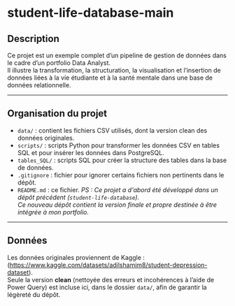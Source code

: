 # student-life-database-main

## Description

Ce projet est un exemple complet d’un pipeline de gestion de données dans le cadre d’un portfolio Data Analyst.  
Il illustre la transformation, la structuration, la visualisation et l’insertion de données liées à la vie étudiante et à la santé mentale dans une base de données relationnelle.

--------------------------------------------------------------------

## Organisation du projet

- `data/` : contient les fichiers CSV utilisés, dont la version clean des données originales.
- `scripts/` : scripts Python pour transformer les données CSV en tables SQL et pour insérer les données dans PostgreSQL.
- `tables_SQL/` : scripts SQL pour créer la structure des tables dans la base de données.
- `.gitignore` : fichier pour ignorer certains fichiers non pertinents dans le dépôt.
- `README.md` : ce fichier.
*PS : Ce projet a d'abord été développé dans un dépôt précédent (`student-life-database`).  
Ce nouveau dépôt contient la version finale et propre destinée à être intégrée à mon portfolio.*

--------------------------------------------------------------------

## Données

Les données originales proviennent de Kaggle : (https://www.kaggle.com/datasets/adilshamim8/student-depression-dataset).  
Seule la version **clean** (nettoyée des erreurs et incohérences à l’aide de Power Query) est incluse ici, dans le dossier `data/`, afin de garantir la légèreté du dépôt.






